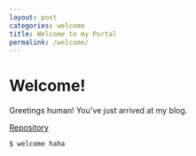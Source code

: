 ```yaml
---
layout: post
categories: welcome
title: Welcome to my Portal
permalink: /welcome/
---
```

# Welcome!

Greetings human! You've just arrived at my blog. 

<p><a href="https://github.com/jesmatienzo-tip/sysad2-12021/">Repository</a></p>

```
$ welcome haha
```




